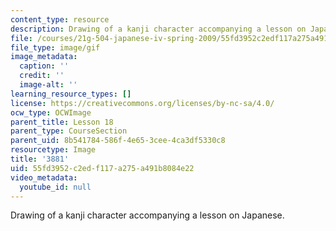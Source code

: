 ```yaml
---
content_type: resource
description: Drawing of a kanji character accompanying a lesson on Japanese.
file: /courses/21g-504-japanese-iv-spring-2009/55fd3952c2edf117a275a491b8084e22_3881.gif
file_type: image/gif
image_metadata:
  caption: ''
  credit: ''
  image-alt: ''
learning_resource_types: []
license: https://creativecommons.org/licenses/by-nc-sa/4.0/
ocw_type: OCWImage
parent_title: Lesson 18
parent_type: CourseSection
parent_uid: 8b541784-586f-4e65-3cee-4ca3df5330c8
resourcetype: Image
title: '3881'
uid: 55fd3952-c2ed-f117-a275-a491b8084e22
video_metadata:
  youtube_id: null
---
```

Drawing of a kanji character accompanying a lesson on Japanese.